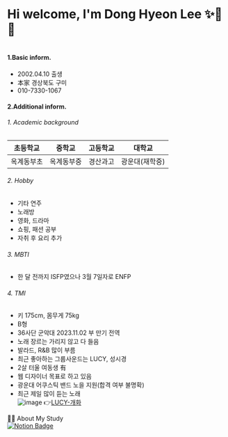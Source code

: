 <h1>
  Hi welcome, I'm Dong Hyeon Lee ✨🎸🎤
<h1>
  

  
#### 1.Basic inform.
- 2002.04.10 출생
- 本家 경상북도 구미 
- 010-7330-1067

#### 2.Additional inform.
  ######  1. Academic background
| 초등학교 | 중학교 |  고등학교  | 대학교 |
|---|---|---|---|
| 옥계동부초 | 옥계동부중 | 경산과고 | 광운대(재학중) |

  ######  2. Hobby
   - 기타 연주
   - 노래방 
   - 영화, 드라마
   - 쇼핑, 패션 공부
   - 자취 후 요리 추가

  ######  3. MBTI 
   - 한 달 전까지 ISFP였으나 3월 7일자로 ENFP

  ######  4. TMI
   - 키 175cm, 몸무게 75kg
   - B형
   - 36사단 군악대 2023.11.02 부 만기 전역
   - 노래 장르는 가리지 않고 다 들음
   - 발라드, R&B 많이 부름
   - 최근 좋아하는 그룹사운드는 LUCY, 성시경
   - 2살 터울 여동생 有
   - 웹 디자이너 목표로 하고 있음
   - 광운대 어쿠스틱 밴드 노을 지원(합격 여부 불명확)
   - 최근 제일 많이 듣는 노래 <br/>
     ![image](https://image.bugsm.co.kr/album/images/500/203234/20323442.jpg)
      👉[LUCY-개화](https://www.youtube.com/watch?v=2-P-NIiLiQc)


🙇‍♂️ About My Study <br/>
 [![Notion Badge](https://img.shields.io/badge/Notion-000000?style=flat-square&logo=Notion&logoColor=white&link=https://www.notion.so/Front-end-Study-MainPage-639b3309504f4ee8ad21297c53ecd906?p=2b97ff9d8e284deea95f99fe4885d6cb&pm=s)](https://www.notion.so/Front-end-Study-MainPage-639b3309504f4ee8ad21297c53ecd906?p=2b97ff9d8e284deea95f99fe4885d6cb&pm=s)
